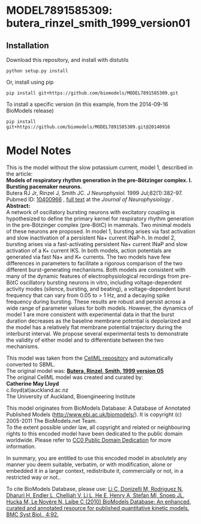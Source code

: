 # MODEL7891585309: butera_rinzel_smith_1999_version01

## Installation

Download this repository, and install with distutils

`python setup.py install`

Or, install using pip

`pip install git+https://github.com/biomodels/MODEL7891585309.git`

To install a specific version (in this example, from the 2014-09-16 BioModels release)

`pip install git+https://github.com/biomodels/MODEL7891585309.git@20140916`


# Model Notes


This is the model without the slow potassium current, model 1, described in
the article:  
**Models of respiratory rhythm generation in the pre-Bötzinger complex. I. Bursting pacemaker neurons.**   
Butera RJ Jr, Rinzel J, Smith JC. _J Neurophysiol._ 1999 Jul;82(1):382-97.
Pubmed ID: [10400966](http://www.ncbi.nlm.nih.gov/pubmed/10400966) , [full
text](http://jn.physiology.org/cgi/content/full/82/1/382) at the _Journal of
Neurophysiology_ .  
**Abstract:**   
A network of oscillatory bursting neurons with excitatory coupling is
hypothesized to define the primary kernel for respiratory rhythm generation in
the pre-Bötzinger complex (pre-BötC) in mammals. Two minimal models of these
neurons are proposed. In model 1, bursting arises via fast activation and slow
inactivation of a persistent Na+ current INaP-h. In model 2, bursting arises
via a fast-activating persistent Na+ current INaP and slow activation of a K+
current IKS. In both models, action potentials are generated via fast Na+ and
K+ currents. The two models have few differences in parameters to facilitate a
rigorous comparison of the two different burst-generating mechanisms. Both
models are consistent with many of the dynamic features of
electrophysiological recordings from pre-BötC oscillatory bursting neurons in
vitro, including voltage-dependent activity modes (silence, bursting, and
beating), a voltage-dependent burst frequency that can vary from 0.05 to > 1
Hz, and a decaying spike frequency during bursting. These results are robust
and persist across a wide range of parameter values for both models. However,
the dynamics of model 1 are more consistent with experimental data in that the
burst duration decreases as the baseline membrane potential is depolarized and
the model has a relatively flat membrane potential trajectory during the
interburst interval. We propose several experimental tests to demonstrate the
validity of either model and to differentiate between the two mechanisms.

This model was taken from the [CellML
repository](http://www.cellml.org/models) and automatically converted to SBML.  
The original model was: [ **Butera, Rinzel, Smith, 1999 version 05**
](http://www.cellml.org/models/butera_rinzel_smith_1999_version05)  
The original CellML model was created and curated by:  
**Catherine May Lloyd**   
c.lloyd(at)auckland.ac.nz  
The University of Auckland, Bioengineering Institute

This model originates from BioModels Database: A Database of Annotated
Published Models (http://www.ebi.ac.uk/biomodels/). It is copyright (c)
2005-2011 The BioModels.net Team.  
To the extent possible under law, all copyright and related or neighbouring
rights to this encoded model have been dedicated to the public domain
worldwide. Please refer to [CC0 Public Domain
Dedication](http://creativecommons.org/publicdomain/zero/1.0/) for more
information.

In summary, you are entitled to use this encoded model in absolutely any
manner you deem suitable, verbatim, or with modification, alone or embedded it
in a larger context, redistribute it, commercially or not, in a restricted way
or not..  
  
To cite BioModels Database, please use: [Li C, Donizelli M, Rodriguez N,
Dharuri H, Endler L, Chelliah V, Li L, He E, Henry A, Stefan MI, Snoep JL,
Hucka M, Le Novère N, Laibe C (2010) BioModels Database: An enhanced, curated
and annotated resource for published quantitative kinetic models. BMC Syst
Biol., 4:92.](http://www.ncbi.nlm.nih.gov/pubmed/20587024)


